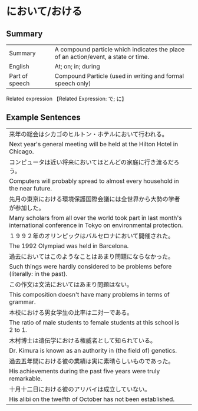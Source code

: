 # において/おける

## Summary

<table><tr>   <td>Summary<td>   <td>A compound particle which indicates the place of an action/event, a state or time.</td><tr><tr>   <td>English<td>   <td>At; on; in; during</td><tr><tr>   <td>Part of speech<td>   <td>Compound Particle (used in writing and formal speech only)</td><tr></table><tr>   <td>Related expression<td>   <td>【Related Expression: で; に】</td><tr></table></table>

## Example Sentences

<table><tr><td>来年の総会はシカゴのヒルトン・ホテルにおいて行われる。<td><tr><tr><td>Next year's general meeting will be held at the Hilton Hotel in Chicago.<td><tr><tr><td>コンピュータは近い将来においてほとんどの家庭に行き渡るだろう。<td><tr><tr><td>Computers will probably spread to almost every household in the near future.<td><tr><tr><td>先月の東京における環境保護国際会議には全世界から大勢の学者が参加した。<td><tr><tr><td>Many scholars from all over the world took part in last month's international conference in Tokyo on environmental protection.<td><tr><tr><td>１９９２年のオリンピックはバルセロナにおいて開催された。<td><tr><tr><td>The 1992 Olympiad was held in Barcelona.<td><tr><tr><td>過去においてはこのようなことはあまり問題にならなかった。<td><tr><tr><td>Such things were hardly considered to be problems before (literally: in the past).<td><tr><tr><td>この作文は文法においてはあまり問題はない。<td><tr><tr><td>This composition doesn't have many problems in terms of grammar.<td><tr><tr><td>本校における男女学生の比率は二対一である。<td><tr><tr><td>The ratio of male students to female students at this school is 2 to 1.<td><tr><tr><td>木村博士は遺伝学における権威者として知られている。<td><tr><tr><td>Dr. Kimura is known as an authority in (the field of) genetics.<td><tr><tr><td>過去五年間における彼の業績は実に素晴らしいものであった。<td><tr><tr><td>His achievements during the past five years were truly remarkable.<td><tr><tr><td>十月十二日における彼のアリバイは成立していない。<td><tr><tr><td>His alibi on the twelfth of October has not been established.<td><tr></table>

